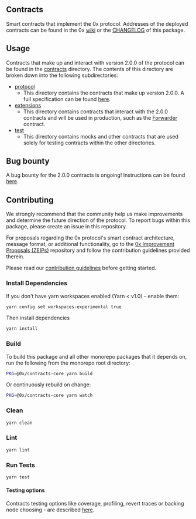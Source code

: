 ## Contracts

Smart contracts that implement the 0x protocol. Addresses of the deployed contracts can be found in the 0x [wiki](https://0xproject.com/wiki#Deployed-Addresses) or the [CHANGELOG](./CHANGELOG.json) of this package.

## Usage

Contracts that make up and interact with version 2.0.0 of the protocol can be found in the [contracts](./contracts) directory. The contents of this directory are broken down into the following subdirectories:

*   [protocol](./contracts/protocol)
    *   This directory contains the contracts that make up version 2.0.0. A full specification can be found [here](https://github.com/0xProject/0x-protocol-specification/blob/master/v2/v2-specification.md).
*   [extensions](./contracts/extensions)
    *   This directory contains contracts that interact with the 2.0.0 contracts and will be used in production, such as the [Forwarder](https://github.com/0xProject/0x-protocol-specification/blob/master/v2/forwarder-specification.md) contract.
*   [test](./contracts/test)
    *   This directory contains mocks and other contracts that are used solely for testing contracts within the other directories.

## Bug bounty

A bug bounty for the 2.0.0 contracts is ongoing! Instructions can be found [here](https://0xproject.com/wiki#Bug-Bounty).

## Contributing

We strongly recommend that the community help us make improvements and determine the future direction of the protocol. To report bugs within this package, please create an issue in this repository.

For proposals regarding the 0x protocol's smart contract architecture, message format, or additional functionality, go to the [0x Improvement Proposals (ZEIPs)](https://github.com/0xProject/ZEIPs) repository and follow the contribution guidelines provided therein.

Please read our [contribution guidelines](../../CONTRIBUTING.md) before getting started.

### Install Dependencies

If you don't have yarn workspaces enabled (Yarn < v1.0) - enable them:

```bash
yarn config set workspaces-experimental true
```

Then install dependencies

```bash
yarn install
```

### Build

To build this package and all other monorepo packages that it depends on, run the following from the monorepo root directory:

```bash
PKG=@0x/contracts-core yarn build
```

Or continuously rebuild on change:

```bash
PKG=@0x/contracts-core yarn watch
```

### Clean

```bash
yarn clean
```

### Lint

```bash
yarn lint
```

### Run Tests

```bash
yarn test
```

#### Testing options

Contracts testing options like coverage, profiling, revert traces or backing node choosing - are described [here](../TESTING.md).
